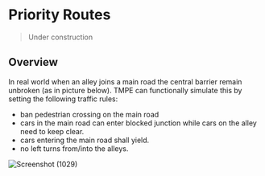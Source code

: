 # Priority Routes

> Under construction

## Overview

In real world when an alley joins a main road the central barrier remain unbroken (as in picture below). TMPE can functionally simulate this by setting the following traffic rules:

* ban pedestrian crossing on the main road
* cars in the main road can enter blocked junction while cars on the alley need to keep clear.
* cars entering the main road shall yield.
* no left turns from/into the alleys.

![Screenshot (1029)](picHighPriorityRoads_example.png)
